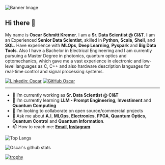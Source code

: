 ![Banner Image](https://github.com/oscarkremer/oscarkremer/blob/main/images/banner.png)

## Hi there 👋

My name is **Oscar Schmitt Kremer**. I am a **Sr. Data Scientist @ CI&T**. I am an Experienced **Senior Data Scientist**, skilled in **Python**, **Scala**, **Shell**, and **SQL**. Have experience with **MLOps**, **Deep Learning**, **Pyspark** and **Big Data Tools**. Also I have a Bachelor in Electrical Engineering and I am currently pursuing a Master Degree in photonics, quantum optics and optomechanics, which gave me a vast experience in electronic and low-level languages as C, C++ and also hardware description languages for real-time control and signal processing systems.

[![Linkedin: Oscar](https://img.shields.io/badge/-Oscar-blue?style=flat-square&logo=Linkedin&logoColor=white&link=https://www.linkedin.com/in/oscar-kremer/)](https://www.linkedin.com/in/oscar-kremer/)
[![GitHub Oscar](https://img.shields.io/github/followers/oscarkremer?label=follow&style=social)](https://github.com/oscarkremer)

---

- 🔭 I’m currently working as **Sr. Data Scientist @ CI&T**
- 🌱 I’m currently learning **LLM - Prompt Engineering**, **Investiment** and  **Quantum Computing**
- 👯 I’m looking to collaborate on open source/commercial projects
- 💬 Ask me about **A.I**, **MLOps**, **Electronics**, **FPGA**, **Quantum Optics**, **Quantum Control** and **Quantum Information**.
- 📫 How to reach me:
  **[Email](oscarkremer97@gmail.com), [Instagram](https://instagram.com/oscarskremer)**

![Top Langs](https://github-readme-stats.vercel.app/api/top-langs/?username=oscarkremer&layout=compact&theme=dark&hide_border=true)

![Oscar's github stats](https://github-readme-stats.vercel.app/api?username=oscarkremer&show_icons=true&hide_border=true&theme=dark)

[![trophy](https://github-profile-trophy.vercel.app/?username=oscarkremer)](https://github.com/oscarkremer/github-profile-trophy)
